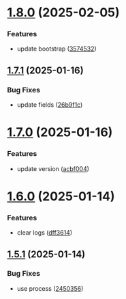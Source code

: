 # [1.8.0](https://github.com/tardis-ksh/Tencent-Cloud-CDN-Purge-Paths-Cache/compare/v1.7.1...v1.8.0) (2025-02-05)


### Features

* update bootstrap ([3574532](https://github.com/tardis-ksh/Tencent-Cloud-CDN-Purge-Paths-Cache/commit/35745324b973aa10bb281318eacf2af844d0e893))



## [1.7.1](https://github.com/tardis-ksh/Tencent-Cloud-CDN-Purge-Paths-Cache/compare/v1.7.0...v1.7.1) (2025-01-16)


### Bug Fixes

* update fields ([26b9f1c](https://github.com/tardis-ksh/Tencent-Cloud-CDN-Purge-Paths-Cache/commit/26b9f1c37d3ade5f481eab5bde2e38b497b4e439))



# [1.7.0](https://github.com/tardis-ksh/Tencent-Cloud-CDN-Purge-Paths-Cache/compare/v1.6.0...v1.7.0) (2025-01-16)


### Features

* update version ([acbf004](https://github.com/tardis-ksh/Tencent-Cloud-CDN-Purge-Paths-Cache/commit/acbf00471eca969b87639165ac8fd052f151a6d1))



# [1.6.0](https://github.com/tardis-ksh/Tencent-Cloud-CDN-Purge-Paths-Cache/compare/v1.5.1...v1.6.0) (2025-01-14)


### Features

* clear logs ([dff3614](https://github.com/tardis-ksh/Tencent-Cloud-CDN-Purge-Paths-Cache/commit/dff3614a6fc82e870ebb1ecfbd4a05ad85306beb))



## [1.5.1](https://github.com/tardis-ksh/Tencent-Cloud-CDN-Purge-Paths-Cache/compare/v1.5.0...v1.5.1) (2025-01-14)


### Bug Fixes

* use process ([2450356](https://github.com/tardis-ksh/Tencent-Cloud-CDN-Purge-Paths-Cache/commit/2450356e9b11fc6934ed97a505ed09f134ba7498))



